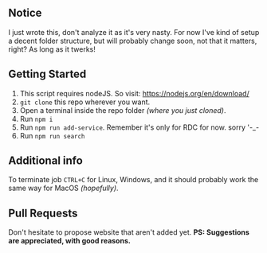## Notice
I just wrote this, don't analyze it as it's very nasty.
For now I've kind of setup a decent folder structure, but will probably change soon, not that it matters, right? As long as it twerks!

## Getting Started
1. This script requires nodeJS.
So visit: https://nodejs.org/en/download/
2. `git clone` this repo wherever you want.
3. Open a terminal inside the repo folder _(where you just cloned)_.
4. Run `npm i`
5. Run `npm run add-service`.
Remember it's only for RDC for now. sorry '-_-
6. Run `npm run search`

## Additional info
To terminate job `CTRL+C` for Linux, Windows, and it should probably work the same way for MacOS _(hopefully)_.

## Pull Requests
Don't hesitate to propose website that aren't added yet.
**PS: Suggestions are appreciated, with good reasons.**
